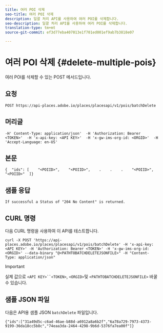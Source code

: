 ```yaml
---
title: 여러 POI 삭제
seo-title: 여러 POI 삭제
description: 일괄 처리 API를 사용하여 여러 POI를 삭제합니다.
seo-description: 일괄 처리 API를 사용하여 여러 POI를 삭제합니다.
translation-type: tm+mt
source-git-commit: ef3d77eba407013e1f701ed001ef9ab7b3818e07

---
```




# 여러 POI 삭제 {#delete-multiple-pois}

여러 POI를 삭제할 수 있는 POST 메서드입니다.

## 요청

```text
POST https://api-places.adobe.io/places/placesapi/v1/pois/batchDelete
```

## 머리글

```text
-H' Content-Type: application/json'  -H 'Authorization: Bearer <TOKEN>'  -H 'x-api-key: <API KEY>'  -H 'x-gw-ims-org-id: <ORGID>'  -H 'Accept-Language: en-US'
```

## 본문

```text
{  "ids": [    "<POIID>",    "<POIID>",    .    .    .    "<POIID>",    "<POIID>"  ]}
```

## 샘플 응답

```text
If successful a Status of "204 No Content" is returned.
```

## CURL 명령

다음 CURL 명령을 사용하여 이 API를 테스트합니다.

```text
curl -X POST 'https://api-places.adobe.io/places/placesapi/v1/pois/batchDelete' -H 'x-api-key: <API KEY>' -H 'Authorization: Bearer <TOKEN>' -H 'x-gw-ims-org-id: <ORGID>' --data-binary "@<PATHTOBATCHDELETEJSONFILE>" -H "Content-Type: application/json"
```

>[!IMPORTANT]
>
>실제 값으로 `<API KEY>``<TOKEN>`, `<ORGID>`및 `<PATHTOBATCHDELETEJSONFILE>` 바꿀 수 있습니다.

## 샘플 JSON 파일

다음은 API용 샘플 JSON `batchDelete` 파일입니다.

```text
{​"ids":["31a49d5c-c6ad-46ae-b88d-a6912a8a6b2f","6a78a729-7973-4373-9199-36da18cc5b8c","74eaa3da-2464-4298-9b6d-5376fa7ea00f"]​}
```

